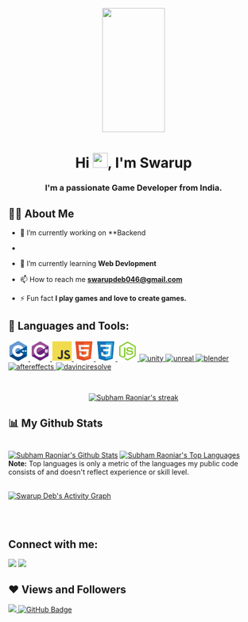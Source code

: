 <p align="center"><a href="#"><img style="margin-left: 0; margin-right: 10; width: 50%;" width="300" height="250" src="https://media.giphy.com/media/RbDKaczqWovIugyJmW/giphy.gif?cid=ecf05e47q75rxz0hvtdu0pk9y100eels9hewqpb3sfh8k7wb&rid=giphy.gif&ct=g"/></a>
<h1 align="center">Hi  <img src="https://raw.githubusercontent.com/MartinHeinz/MartinHeinz/master/wave.gif" height="30px" width="30px">, I'm Swarup</h1>
<h3 align="center">I'm a passionate Game Developer from India.</h3>


## 🙋‍♂️ About Me

- 🔭 I’m currently working on **Backend
- 
- 🌱 I’m currently learning **Web Devlopment**


- 📫 How to reach me **swarupdeb046@gmail.com**

- ⚡ Fun fact **I play games and love to create games.**

## 🚀 Languages and Tools:

<p align="left">
    <a href="https://www.w3schools.com/cpp/" target="_blank"> <img src="https://raw.githubusercontent.com/devicons/devicon/master/icons/cplusplus/cplusplus-original.svg" alt="cplusplus" width="40" height="40"/> </a>
    <a href="https://www.w3schools.com/cs/" target="_blank"> <img src="https://raw.githubusercontent.com/devicons/devicon/master/icons/csharp/csharp-original.svg" alt="csharp" width="40" height="40"/> </a>
    <a href="https://developer.mozilla.org/en-US/docs/Web/JavaScript" target="_blank"> <img src="https://raw.githubusercontent.com/devicons/devicon/master/icons/javascript/javascript-original.svg" alt="javascript" width="40" height="40"/> </a>
    <a href="https://www.w3schools.com/html/" target="_blank"> <img src="https://raw.githubusercontent.com/devicons/devicon/master/icons/html5/html5-original.svg" alt="html" width="40" height="40"/> </a>
    <a href="https://www.w3schools.com/css/" target="_blank"> <img src="https://raw.githubusercontent.com/devicons/devicon/master/icons/css3/css3-original.svg" alt="css" width="40" height="40"/> </a>
    <a href="https://nodejs.org/" target="_blank"> <img src="https://raw.githubusercontent.com/devicons/devicon/master/icons/nodejs/nodejs-original.svg" alt="nodejs" width="40" height="40"/> </a>
    <a href="https://unity.com/" target="_blank"> <img src="https://www.vectorlogo.zone/logos/unity3d/unity3d-icon.svg" alt="unity" width="40" height="40"/> </a>
    <a href="https://www.unrealengine.com/" target="_blank"> <img src="https://raw.githubusercontent.com/kenangundogan/fontisto/036b7eca71aab1bef8e6a0518f7329f13ed62f6b/icons/svg/brand/unreal-engine.svg" alt="unreal" width="40" height="40"/> </a>
    <a href="https://www.blender.org/" target="_blank"> <img src="https://download.blender.org/branding/community/blender_community_badge_white.svg" alt="blender" width="40" height="40"/> </a>
    <a href="https://www.adobe.com/products/aftereffects.html" target="_blank"> <img src="https://www.vectorlogo.zone/logos/adobe_aftereffects/adobe_aftereffects-icon.svg" alt="aftereffects" width="40" height="40"/> </a>
    <a href="https://www.blackmagicdesign.com/products/davinciresolve/" target="_blank"> <img src="https://seeklogo.com/images/D/davinci-resolve-logo-FA36DAA204-seeklogo.com.png" alt="davinciresolve" width="40" height="40"/> </a>
</p>



<!-- [![React Badge](https://img.shields.io/badge/-React-61DBFB?style=for-the-badge&labelColor=black&logo=react&logoColor=61DBFB)](#)  [![Javascript Badge](https://img.shields.io/badge/-Javascript-F0DB4F?style=for-the-badge&labelColor=black&logo=javascript&logoColor=F0DB4F)](#) [![Typescript Badge](https://img.shields.io/badge/-Typescript-007acc?style=for-the-badge&labelColor=black&logo=typescript&logoColor=007acc)](#) [![Nodejs Badge](https://img.shields.io/badge/-Nodejs-3C873A?style=for-the-badge&labelColor=black&logo=node.js&logoColor=3C873A)](#) [![GraphQL Badge](https://img.shields.io/badge/-GraphQl-e535ab?style=for-the-badge&labelColor=black&logo=node.js&logoColor=e535ab)](#) -->
<br/>

<p align="center">
    <a href="https://github.com/SwarupDeb/github-readme-streak-stats">
        <img title="🔥 Get streak stats for your profile at git.io/streak-stats" alt="Subham Raoniar's streak" src="https://github-readme-streak-stats.herokuapp.com/?user=SwarupDeb&theme=black-ice&hide_border=true&stroke=0000&background=060A0CD0"/>
    </a>
</p>

## 📊 My Github Stats

  <br/>
    <a href="https://github.com/SwarupDeb/github-readme-stats"><img alt="Subham Raoniar's Github Stats" src="https://github-readme-stats.vercel.app/api?username=SwarupDeb&show_icons=true&count_private=true&theme=react&hide_border=true&bg_color=0D1117" /></a>
  <a href="https://github.com/SwarupDeb/github-readme-stats"><img alt="Subham Raoniar's Top Languages" src="https://github-readme-stats.vercel.app/api/top-langs/?username=SwarupDeb&langs_count=8&count_private=true&layout=compact&theme=react&hide_border=true&bg_color=0D1117" /></a>
  <br/>
  <b>Note:</b> Top languages is only a metric of the languages my public code consists of and doesn't reflect experience or skill level.


<br/>
<br/>

<a href="https://github.com/SwarupDeb/github-readme-activity-graph"><img alt="Swarup Deb's Activity Graph" src="https://activity-graph.herokuapp.com/graph?username=SwarupDeb&bg_color=0D1117&color=5BCDEC&line=5BCDEC&point=FFFFFF&hide_border=true" /></a>

<br/>
<br/>

## Connect with me:
<p align="left">

<a href = "https://www.linkedin.com/in/swarup04/"><img src="https://img.icons8.com/fluent/48/000000/linkedin.png"/></a>
<a href = "https://twitter.com/SwarupDeb15"><img src="https://img.icons8.com/fluent/48/000000/twitter.png"/></a>


</p>

## ❤ Views and Followers
<a href="https://github.com/Meghna-DAS/github-profile-views-counter">
    <img src="https://komarev.com/ghpvc/?username=SwarupDeb">
</a>
<a href="https://github.com/SwarupDeb?tab=followers"><img src="https://img.shields.io/github/followers/SwarupDeb?label=Followers&style=social" alt="GitHub Badge"></a>
